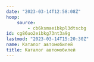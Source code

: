 ```yaml
---
date: "2023-03-14T12:58:08Z"
hoop:
    source:
        - cb6ksmaeibkpl3dtscbg
id: cg86uo2eibkg73nt3a9g
lastmod: "2023-03-14T15:20:30Z"
name: Каталог автомобилей
title: Каталог автомобилей
---
```

